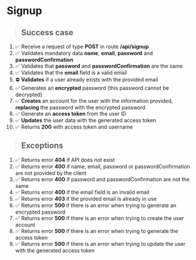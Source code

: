 # Signup

> ## Success case

1. ✅ Receive a request of type **POST** in route **/api/signup**
2. ✅ Validates mandatory data **name**, **email**, **password** and **passwordConfirmation**
3. ✅ Validates that **password** and **passwordConfirmation** are the same
4. ✅ Validates that the **email** field is a valid email
5. ⛔️ **Validates** if a user already exists with the provided email
6. ✅ Generates an **encrypted** password (this password cannot be decrypted)
7. ✅ **Creates** an account for the user with the information provided, **replacing** the password with the encrypted password
8. ✅ Generate an **access token** from the user ID
9. ✅ **Updates** the user data with the generated access token
10. ✅ Returns **200** with access token and username

> ## Exceptions

1. ✅ Returns error **404** if API does not exist
2. ✅ Returns error **400** if name, email, password or passwordConfirmation are not provided by the client
3. ✅ Returns error **400** if password and passwordConfirmation are not the same
4. ✅ Returns error **400** if the email field is an invalid email
5. ✅ Returns error **403** if the provided email is already in use
6. ✅ Returns error **500** if there is an error when trying to generate an encrypted password
7. ✅ Returns error **500** if there is an error when trying to create the user account
8. ✅ Returns error **500** if there is an error when trying to generate the access token
9. ✅ Returns error **500** if there is an error when trying to update the user with the generated access token
